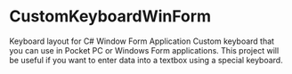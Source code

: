 # CustomKeyboardWinForm
Keyboard layout for C# Window Form Application
Custom keyboard that you can use in Pocket PC or Windows Form applications.
This project will be useful if you want to enter data into a textbox using a special keyboard.
